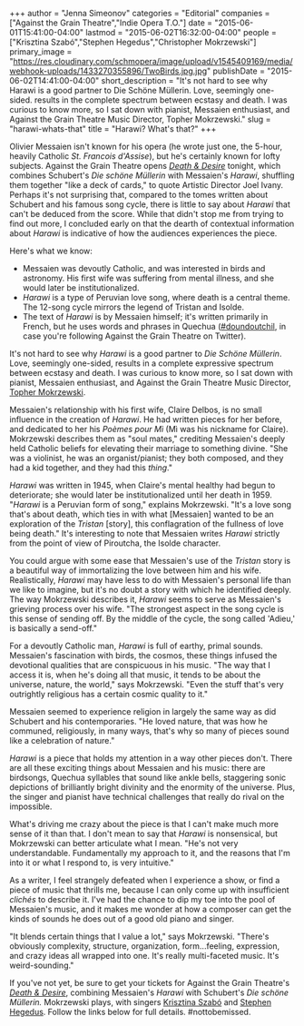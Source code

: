 +++
author = "Jenna Simeonov"
categories = "Editorial"
companies = ["Against the Grain Theatre","Indie Opera T.O."]
date = "2015-06-01T15:41:00-04:00"
lastmod = "2015-06-02T16:32:00-04:00"
people = ["Krisztina Szabó","Stephen Hegedus","Christopher Mokrzewski"]
primary_image = "https://res.cloudinary.com/schmopera/image/upload/v1545409169/media/webhook-uploads/1433270355896/TwoBirds.jpg.jpg"
publishDate = "2015-06-02T14:41:00-04:00"
short_description = "It&#039;s not hard to see why Harawi is a good partner to Die Schöne Müllerin. Love, seemingly one-sided. results in the complete spectrum between ecstasy and death. I was curious to know more, so I sat down with pianist, Messaien enthusiast, and Against the Grain Theatre Music Director, Topher Mokrzewski."
slug = "harawi-whats-that"
title = "Harawi? What&#039;s that?"
+++

Olivier Messaien isn't known for his opera (he wrote just one, the 5-hour, heavily Catholic *St. Francois d'Assise*), but he's certainly known for lofty subjects. Against the Grain Theatre opens [*Death & Desire*](http://againstthegraintheatre.com/shows/deathanddesire) tonight, which combines Schubert's *Die schöne Müllerin* with Messaien's *Harawi*, shuffling them together "like a deck of cards," to quote Artistic Director Joel Ivany. Perhaps it's not surprising that, compared to the tomes written about Schubert and his famous song cycle, there is little to say about *Harawi* that can't be deduced from the score. While that didn't stop me from trying to find out more, I concluded early on that the dearth of contextual information about *Harawi* is indicative of how the audiences experiences the piece. 

Here's what we know: 
- Messaien was devoutly Catholic, and was interested in birds and astronomy. His first wife was suffering from mental illness, and she would later be institutionalized.
- *Harawi* is a type of Peruvian love song, where death is a central theme. The 12-song cycle mirrors the legend of Tristan and Isolde.
- The text of *Harawi* is by Messaien himself; it's written primarily in French, but he uses words and phrases in Quechua ([#doundoutchil](https://twitter.com/hashtag/doundoutchil?src=hash), in case you're following Against the Grain Theatre on Twitter).

It's not hard to see why *Harawi* is a good partner to *Die Schöne Müllerin*. Love, seemingly one-sided, results in a complete expressive spectrum between ecstasy and death. I was curious to know more, so I sat down with pianist, Messaien enthusiast, and Against the Grain Theatre Music Director, [Topher Mokrzewski](/scene/people/christopher-mokrzewski/).

Messaien's relationship with his first wife, Claire Delbos, is no small influence in the creation of *Harawi*. He had written pieces for her before, and dedicated to her his *Poèmes pour Mì* (Mì was his nickname for Claire). Mokrzewski describes them as "soul mates," crediting Messaien's deeply held Catholic beliefs for elevating their marriage to something divine. "She was a violinist, he was an organist/pianist; they both composed, and they had a kid together, and they had this *thing*."

*Harawi* was written in 1945, when Claire's mental healthy had begun to deteriorate; she would later be institutionalized until her death in 1959. "*Harawi* is a Peruvian form of song," explains Mokrzewski. "It's a love song that's about death, which ties in with what [Messaien] wanted to be an exploration of the *Tristan* [story], this conflagration of the fullness of love being death." It's interesting to note that Messaien writes *Harawi* strictly from the point of view of Piroutcha, the Isolde character. 

You could argue with some ease that Messaien's use of the *Tristan* story is a beautiful way of immortalizing the love between him and his wife. Realistically, *Harawi* may have less to do with Messaien's personal life than we like to imagine, but it's no doubt a story with which he identified deeply. The way Mokrzewski describes it, *Harawi* seems to serve as Messaien's grieving process over his wife. "The strongest aspect in the song cycle is this sense of sending off. By the middle of the cycle, the song called 'Adieu,' is basically a send-off."

For a devoutly Catholic man, *Harawi* is full of earthy, primal sounds. Messaien's fascination with birds, the cosmos, these things infused the devotional qualities that are conspicuous in his music. "The way that I access it is, when he's doing all that music, it tends to be about the universe, nature, the world," says Mokrzewski. "Even the stuff that's very outrightly religious has a certain cosmic quality to it."

Messaien seemed to experience religion in largely the same way as did Schubert and his contemporaries. "He loved nature, that was how he communed, religiously, in many ways, that's why so many of pieces sound like a celebration of nature."

*Harawi* is a piece that holds my attention in a way other pieces don't. There are all these exciting things about Messaien and his music: there are birdsongs, Quechua syllables that sound like ankle bells, staggering sonic depictions of brilliantly bright divinity and the enormity of the universe. Plus, the singer and pianist have technical challenges that really do rival on the impossible. 

What's driving me crazy about the piece is that I can't make much more sense of it than that. I don't mean to say that *Harawi* is nonsensical, but Mokrzewski can better articulate what I mean. "He's not very understandable. Fundamentally my approach to it, and the reasons that I'm into it or what I respond to, is very intuitive."

As a writer, I feel strangely defeated when I experience a show, or find a piece of music that thrills me, because I can only come up with insufficient *clichés* to describe it. I've had the chance to dip my toe into the pool of Messaien's music, and it makes me wonder at how a composer can get the kinds of sounds he does out of a good old piano and singer. 

"It blends certain things that I value a lot," says Mokrzewski. "There's obviously complexity, structure, organization, form...feeling, expression, and crazy ideas all wrapped into one. It's really multi-faceted music. It's weird-sounding."

If you've not yet, be sure to get your tickets for Against the Grain Theatre's [*Death & Desire*](http://againstthegraintheatre.com/shows/deathanddesire), combining Messaien's *Harawi* with Schubert's *Die schöne Müllerin.* Mokrzewski plays, with singers [Krisztina Szabó](/scene/people/krisztina-szabo/) and [Stephen Hegedus](/scene/people/stephen-hegedus/). Follow the links below for full details. #nottobemissed.
